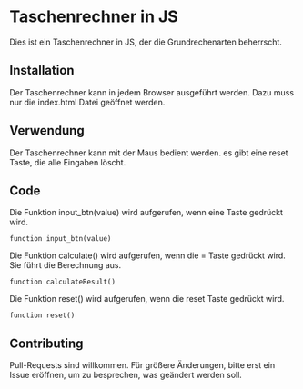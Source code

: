 # Taschenrechner in JS

Dies ist ein Taschenrechner in JS, der die Grundrechenarten beherrscht.


## Installation

Der Taschenrechner kann in jedem Browser ausgeführt werden.
Dazu muss nur die index.html Datei geöffnet werden.

## Verwendung

Der Taschenrechner kann mit der Maus bedient werden.
es gibt eine reset Taste, die alle Eingaben löscht.

## Code

Die Funktion input_btn(value) wird aufgerufen, wenn eine Taste gedrückt wird.

`
function input_btn(value)
`




Die Funktion calculate() wird aufgerufen, wenn die = Taste gedrückt wird. Sie führt die Berechnung aus.

`
function calculateResult()
`

Die Funktion reset() wird aufgerufen, wenn die reset Taste gedrückt wird.

`
function reset()
`

## Contributing
Pull-Requests sind willkommen. Für größere Änderungen, bitte erst ein Issue eröffnen, um zu besprechen, was geändert werden soll.




